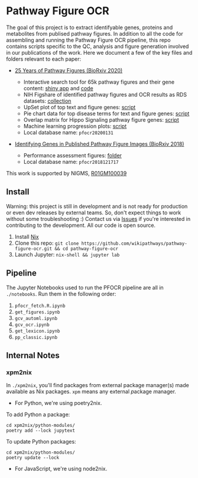 # Pathway Figure OCR

The goal of this project is to extract identifyable genes, proteins and metabolites from publised pathway figures. In addition to all the code for assembling and running the Pathway Figure OCR pipeline, this repo contains scripts specific to the QC, analysis and figure generation involved in our publications of the work. Here we document a few of the key files and folders relevant to each paper:

- [25 Years of Pathway Figures (BioRxiv 2020)](https://www.biorxiv.org/content/10.1101/2020.05.29.124503v1)

  - Interactive search tool for 65k pathway figures and their gene content: [shiny app](https://gladstone-bioinformatics.shinyapps.io/shiny-25years) and [code](shiny-25years)
  - NIH Figshare of identified pathway figures and OCR results as RDS datasets: [collection](https://doi.org/10.35092/yhjc.c.5005697)
  - UpSet plot of top text and figure genes: [script](pfocr_qc.R#L681)
  - Pie chart data for top disease terms for text and figure genes: [script](pfocr-gmt-enrich.R#L329)
  - Overlap matrix for Hippo Signaling pathway figure genes: [script](matrix-visualization.R)
  - Machine learning progression plots: [script](pfocr_qc.R#L154)
  - Local database name: `pfocr20200131`

- [Identifying Genes in Published Pathway Figure Images (BioRxiv 2018)](https://www.biorxiv.org/content/10.1101/379446v1)
  - Performance assessment figures: [folder](performance)
  - Local database name: `pfocr2018121717`

This work is supported by NIGMS, [R01GM100039](https://app.dimensions.ai/details/grant/grant.2521530)

## Install

Warning: this project is still in development and is not ready for production or even dev releases by external teams. So, don't expect things to work without some troubleshooting :)
Contact us via [Issues](https://github.com/wikipathways/pathway-figure-ocr/issues) if you're interested in contributing to the development. All our code is open source.

1. Install [Nix](https://nixos.org/nixos/nix-pills/install-on-your-running-system.html#idm140737316672400)
2. Clone this repo: `git clone https://github.com/wikipathways/pathway-figure-ocr.git && cd pathway-figure-ocr`
3. Launch Jupyter: `nix-shell && jupyter lab`

## Pipeline

The Jupyter Notebooks used to run the PFOCR pipeline are all in `./notebooks`. Run them in the following order:

1. `pfocr_fetch.R.ipynb`
2. `get_figures.ipynb`
3. `gcv_automl.ipynb`
4. `gcv_ocr.ipynb`
5. `get_lexicon.ipynb`
6. `pp_classic.ipynb`

## Internal Notes

### xpm2nix

In `./xpm2nix`, you'll find packages from external package manager(s) made available as Nix packages. `xpm` means any e*x*ternal *p*ackage *m*anager.

- For Python, we're using poetry2nix.

To add Python a package:

```
cd xpm2nix/python-modules/
poetry add --lock jupytext
```

To update Python packages:

```
cd xpm2nix/python-modules/
poetry update --lock
```

- For JavaScript, we're using node2nix.

